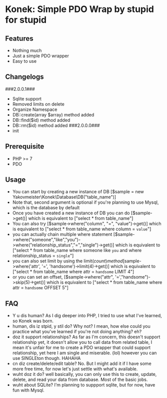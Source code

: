 # Konek: Simple PDO Wrap by stupid for stupid #

## Features ##

* Nothing much
* Just a simple PDO wrapper
* Easy to use

## Changelogs ##

###2.0.0.1###
- Sqlite support
- Removed limits on delete
- Organize Namespace
- DB::create(array $array) method added
- DB::find($id) method added
- DB::rm($id) method added
###2.0.0.0###
- init

## Prerequisite ##

* PHP >= 7
* PDO

## Usage ##

* You can start by creating a new instance of DB [$sample = new Yakovmeister\Konek\Database\DB("table_name")]
* Note that, second argument is optional if you're planning to use Mysql, which is the database by default
* Once you have created a new instance of DB you can do [$sample->get()] which is equivalent to ["select * from table_name"]
* You can also try [$sample->where("column", "=", "value")->get()] which is equivalent to ["select * from table_name where column = `value`"]
* you can actually chain multiple where statement [$sample->where("someone","like","you")->where("relationship_status","=","single")->get()] which is equivalent to ["select * from table_name where someone like `you` and where relationship_status = `single`"]
* you can also set limit by using the limit($count) method [$sample->where('attr', '=', 'handsome')->limit(4)->get()] which is equivalent to ["select * from table_name where attr = `handsome` LIMIT 4"]
* or you can set an offset, [$sample->where("attr", '=',"handsome")->skip(5)->get()] which is equivalent to ["select * from table_name where attr = `handsome` OFFSET 5"]


## FAQ ##

* Y u dis human? As I dig deeper into PHP, I tried to use what I've learned, so Konek was born.
* human, dis iz stpid, y stil do? Why not? I mean, how else could you practice what you've learned if you're not doing anything? eh?
* doz it support relationships? As far as I'm concern, this doesn't support relationship yet, it doesn't allow you to call data from related table, I mean it's unfair for me to create a PDO wrapper that could support relationship, yet here I am single and miserable. (lol) however you can use SINGLEton though. HAHAHA
* cn diz create/delete/edit table? No. But I might add it if I have some more free time, for now let's just settle with what's available.
* wuht doz it do? well basically, you can only use this to create, update, delete, and read your data from database. Most of the basic jobs.
* wuht about SQLite? I'm planning to suppport sqlite, but for now, have fun with Mysql. 